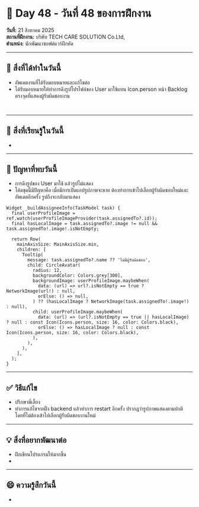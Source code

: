 # 📅 Day 48 - วันที่ 48 ของการฝึกงาน
**วันที่:** 21 สิงหาคม 2025  
**สถานที่ฝึกงาน:** บริษัท TECH CARE SOLUTION Co.Ltd,  
**ตำแหน่ง:** นักพัฒนาซอฟต์แวร์ฝึกหัด


---

## 📝 สิ่งที่ได้ทำในวันนี้
- อัพเดตงานที่ได้รับมอบหมายและแก้ไขต่อ
- ได้รับมอบหมายให้ทำการดึงรูปโปรไฟล์ของ User มาใช้แทน Icon.person หน้า Backlog ตรงจุดที่แสดงผู้รับผิดชอบงาน


```


```

---

## 🎯 สิ่งที่เรียนรู้ในวันนี้ 
- 




---

## 🤔 ปัญหาที่พบวันนี้
- การดึงรูปของ User มาใช้ แล้วรูปไม่แสดง
- โค้ดชุดนี้มีปัญหาคือ เมื่อมีการเปิดแอปรูปภาพจะหาย ต้องทำการเข้าไปเลือกผู้รับผิดชอบใหม่และอัพเดตอีกครั้ง รูปถึงจะกลับมาแสดง 

```
Widget _buildAssigneeInfo(TaskModel task) {
  final userProfileImage = ref.watch(userProfileImageProvider(task.assignedTo?.id));
  final hasLocalImage = task.assignedTo?.image != null && task.assignedTo!.image!.isNotEmpty;

  return Row(
    mainAxisSize: MainAxisSize.min,
    children: [
      Tooltip(
        message: task.assignedTo?.name ?? 'ไม่มีผู้รับผิดชอบ',
        child: CircleAvatar(
          radius: 12,
          backgroundColor: Colors.grey[300],
          backgroundImage: userProfileImage.maybeWhen(
            data: (url) => url?.isNotEmpty == true ? NetworkImage(url!) : null,
            orElse: () => null,
          ) ?? (hasLocalImage ? NetworkImage(task.assignedTo!.image!) : null),
          child: userProfileImage.maybeWhen(
            data: (url) => (url?.isNotEmpty == true || hasLocalImage) ? null : const Icon(Icons.person, size: 16, color: Colors.black),
            orElse: () => hasLocalImage ? null : const Icon(Icons.person, size: 16, color: Colors.black),
          ),
        ),
      ),
    ],
  );
}

```


---

## ✅ วิธีแก้ไข
- ปรึกษาพี่เลี้ยง
- ทำการแก้ไขจากฝั่ง backend แล้วทำการ restart อีกครั้ง ปรากฎว่ารูปภาพแสดงตามปกติ โดยที่ไม่ต้องเข้าไปเลือกผู้รับผิดชอบงานใหม่


---

## 💡 สิ่งที่อยากพัฒนาต่อ
- ฝึกเขียนโปรแกรมให้มากขึ้น
- 



---

## 😄 ความรู้สึกวันนี้
- 
